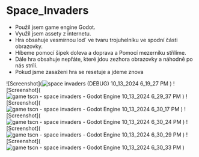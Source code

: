 # Space_Invaders
- Použil jsem game engine Godot.
- Využil jsem assety z internetu.
- Hra obsahuje vesmírnou lod´ ve tvaru trojuhelníku ve spodní části obrazovky.
- Híbeme pomocí šipek doleva a doprava a Pomocí mezerníku střílíme.
- Dále hra obsahuje nepřáte, které jdou zezhora obrazovky a náhodně po nás strílí.
- Pokud jsme zasaženi hra se resetuje a jdeme znova


![Screenshot](![space invaders (DEBUG) 10_13_2024 6_19_27 PM](https://github.com/user-attachments/assets/1dfa836f-1b78-4a14-8b52-e49078427753)
)
![Screenshot](![game tscn - space invaders - Godot Engine 10_13_2024 6_29_37 PM](https://github.com/user-attachments/assets/79fddb3f-29d1-40c1-985b-964626d170fa)
)
![Screenshot](![game tscn - space invaders - Godot Engine 10_13_2024 6_30_17 PM](https://github.com/user-attachments/assets/0bd0e9ee-ec7f-4aed-b92a-5c0ba7265e2e)
)
![Screenshot](![game tscn - space invaders - Godot Engine 10_13_2024 6_30_24 PM](https://github.com/user-attachments/assets/99df05dd-405a-4363-bfa3-2eb734b9bac6)
)
![Screenshot](![game tscn - space invaders - Godot Engine 10_13_2024 6_30_29 PM](https://github.com/user-attachments/assets/e60f8fba-2222-48ba-9933-1c5793e4697b)
)
![Screenshot](![game tscn - space invaders - Godot Engine 10_13_2024 6_30_33 PM](https://github.com/user-attachments/assets/49f11f8c-dbab-4aff-83a1-6d535d0b510b)
)
